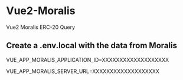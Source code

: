 # Vue2-Moralis

Vue2 Moralis ERC-20 Query

## Create a .env.local with the data from Moralis

VUE_APP_MORALIS_APPLICATION_ID=XXXXXXXXXXXXXXXXXXX

VUE_APP_MORALIS_SERVER_URL=XXXXXXXXXXXXXXXXXXX
